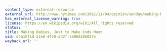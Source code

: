 ```yaml
---
content_type: external-resource
external_url: http://www.nytimes.com/2012/11/04/opinion/sunday/making-babies-just-to-make-ends-meet.html
has_external_license_warning: true
license: https://en.wikipedia.org/wiki/All_rights_reserved
status: ''
title: Making Babies, Just to Make Ends Meet
uid: d5a1bf1d-22a8-4f58-ad2f-3a988288027e
wayback_url: ''
---
```

